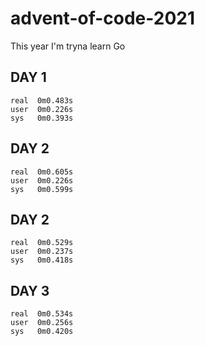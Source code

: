 # advent-of-code-2021
This year I'm tryna learn Go

## DAY 1
```
real  0m0.483s
user  0m0.226s
sys   0m0.393s
```

## DAY 2
```
real  0m0.605s
user  0m0.226s
sys   0m0.599s
```

## DAY 2
```
real  0m0.529s
user  0m0.237s
sys   0m0.418s
```

## DAY 3
```
real  0m0.534s
user  0m0.256s
sys   0m0.420s
```
